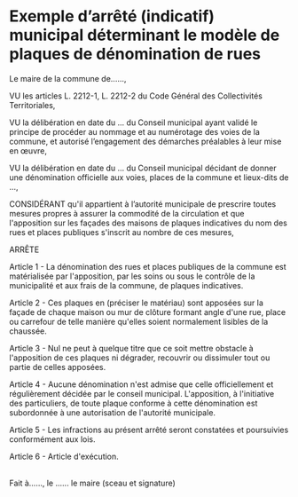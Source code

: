 # Exemple d’arrêté (indicatif) municipal déterminant le modèle de plaques de dénomination de rues

Le maire de la commune de......,

VU les articles L. 2212-1, L. 2212-2 du Code Général des Collectivités Territoriales,

VU la délibération en date du ... du Conseil municipal ayant validé le principe de procéder au nommage et au numérotage des voies de la commune, et autorisé l’engagement des démarches préalables à leur mise en œuvre,

VU la délibération en date du ... du Conseil municipal décidant de donner une dénomination officielle aux voies, places de la commune et lieux-dits de ...,

CONSIDÉRANT qu'il appartient à l’autorité municipale de prescrire toutes mesures propres à assurer la commodité de la circulation et que l'apposition sur les façades des maisons de plaques indicatives du nom des rues et places publiques s'inscrit au nombre de ces mesures,

ARRÊTE

Article 1 - La dénomination des rues et places publiques de la commune est matérialisée par l'apposition, par les soins ou sous le contrôle de la municipalité et aux frais de la commune, de plaques indicatives.

Article 2 - Ces plaques en (préciser le matériau) sont apposées sur la façade de chaque maison ou mur de clôture formant angle d'une rue, place ou carrefour de telle manière qu'elles soient normalement lisibles de la chaussée.

Article 3 - Nul ne peut à quelque titre que ce soit mettre obstacle à l'apposition de ces plaques ni dégrader, recouvrir ou dissimuler tout ou partie de celles apposées.

Article 4 - Aucune dénomination n'est admise que celle officiellement et régulièrement décidée par le conseil municipal. L'apposition, à l'initiative des particuliers, de toute plaque conforme à cette dénomination est subordonnée à une autorisation de l'autorité municipale.

Article 5 - Les infractions au présent arrêté seront constatées et poursuivies conformément aux lois.

Article 6 - Article d'exécution.

\
Fait à......, le ...... le maire (sceau et signature)

